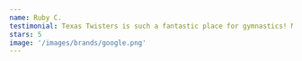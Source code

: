 ```yaml
---
name: Ruby C.
testimonial: Texas Twisters is such a fantastic place for gymnastics! My daughter has excelled here under the awesome coaching of coach Anna and coach Bowie! We couldn’t be happier and my daughter absolutely loves coming here.
stars: 5
image: '/images/brands/google.png'
---
```

